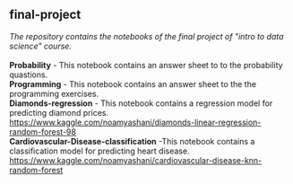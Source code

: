 ## final-project
*The repository contains the notebooks of the final project of "intro to data science" course.*
<br>
<br>
**Probability** - This notebook contains an answer sheet to to the probability quastions.<br>
**Programming** - This notebook contains an answer sheet to the the programming exercises.<br>
**Diamonds-regression** - This notebook contains a regression model for predicting diamond prices. https://www.kaggle.com/noamyashani/diamonds-linear-regression-random-forest-98<br>
**Cardiovascular-Disease-classification** -This notebook contains a classification model for predicting heart disease. https://www.kaggle.com/noamyashani/cardiovascular-disease-knn-random-forest<br>
